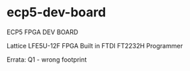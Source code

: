 # ecp5-dev-board
ECP5 FPGA DEV BOARD

Lattice LFE5U-12F FPGA
Built in FTDI FT2232H Programmer

Errata:
Q1 - wrong footprint


